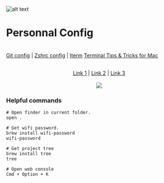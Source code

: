 
![alt text](https://newrelic.com/sites/default/files/2021-04/good-programmer-banner-final.jpg)
<p align="center">
  <h1>Personnal Config</h1>
  <br>
  <b></b>
  <a href="./.gitconfig">Git config</a> |
  <a href="./.zshrc">Zshrc config</a> |
  <a href="./iterm.md">Iterm</a>
  <a href="./tricksMac.md">Terminal Tips & Tricks for Mac</a>
  <br><br>
</p>

<p align="center">
  <a href="#">Link 1</a> |
  <a href="#">Link 2</a> |
  <a href="#">Link 3</a>
  <br><br>
  <img src="http://s.4cdn.org/image/title/105.gif">
</p>

### Helpful commands

```source-shell
# Open finder in current folder.
open .

# Get wifi password.
brew install wifi-password
wifi-password

# Get project tree
brew install tree
tree

# Open web console 
Cmd + Option + K 
```
